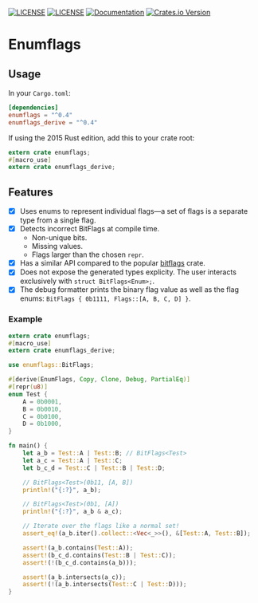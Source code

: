 [![LICENSE](https://img.shields.io/badge/license-MIT-blue.svg)](LICENSE-MIT)
[![LICENSE](https://img.shields.io/badge/license-apache-blue.svg)](LICENSE-APACHE)
[![Documentation](https://docs.rs/enumflags/badge.svg)](https://docs.rs/enumflags)
[![Crates.io Version](https://img.shields.io/crates/v/enumflags.svg)](https://crates.io/crates/enumflags)

# Enumflags

## Usage

In your `Cargo.toml`:
```Toml
[dependencies]
enumflags = "^0.4"
enumflags_derive = "^0.4"
```

If using the 2015 Rust edition, add this to your crate root:
```Rust
extern crate enumflags;
#[macro_use]
extern crate enumflags_derive;
```

## Features

- [x] Uses enums to represent individual flags&mdash;a set of flags is a separate type from a single flag.
- [x] Detects incorrect BitFlags at compile time.
  - Non-unique bits.
  - Missing values.
  - Flags larger than the chosen `repr`.
- [x] Has a similar API compared to the popular [bitflags](https://crates.io/crates/bitflags) crate.
- [x] Does not expose the generated types explicity. The user interacts exclusively with `struct BitFlags<Enum>;`.
- [x] The debug formatter prints the binary flag value as well as the flag enums: `BitFlags { 0b1111, Flags::[A, B, C, D] }`.

### Example

```rust
extern crate enumflags;
#[macro_use]
extern crate enumflags_derive;

use enumflags::BitFlags;

#[derive(EnumFlags, Copy, Clone, Debug, PartialEq)]
#[repr(u8)]
enum Test {
    A = 0b0001,
    B = 0b0010,
    C = 0b0100,
    D = 0b1000,
}

fn main() {
    let a_b = Test::A | Test::B; // BitFlags<Test>
    let a_c = Test::A | Test::C;
    let b_c_d = Test::C | Test::B | Test::D;

    // BitFlags<Test>(0b11, [A, B])
    println!("{:?}", a_b);

    // BitFlags<Test>(0b1, [A])
    println!("{:?}", a_b & a_c);

    // Iterate over the flags like a normal set!
    assert_eq!(a_b.iter().collect::<Vec<_>>(), &[Test::A, Test::B]);

    assert!(a_b.contains(Test::A));
    assert!(b_c_d.contains(Test::B | Test::C));
    assert!(!(b_c_d.contains(a_b)));

    assert!(a_b.intersects(a_c));
    assert!(!(a_b.intersects(Test::C | Test::D)));
}
```
